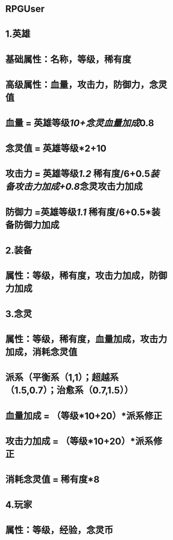 # RPGUser

# 1.英雄
# 基础属性：名称，等级，稀有度
# 高级属性：血量，攻击力，防御力，念灵值
# 血量 = 英雄等级*10+念灵血量加成*0.8
# 念灵值 = 英雄等级*2+10
# 攻击力 = 英雄等级*1.2* 稀有度/6+0.5*装备攻击力加成+0.8*念灵攻击力加成
# 防御力 =英雄等级*1.1* 稀有度/6+0.5*装备防御力加成
# 2.装备
# 属性：等级，稀有度，攻击力加成，防御力加成
# 3.念灵
# 属性：等级，稀有度，血量加成，攻击力加成，消耗念灵值
# 派系（平衡系（1,1）；超越系（1.5,0.7）；治愈系（0.7,1.5））
# 血量加成 = （等级*10+20）*派系修正
# 攻击力加成 = （等级*10+20）*派系修正
# 消耗念灵值 = 稀有度*8
# 4.玩家
# 属性：等级，经验，念灵币
